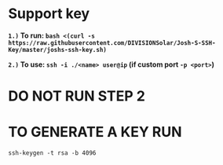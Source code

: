 # Support key

**`1.)` To run: `bash <(curl -s https://raw.githubusercontent.com/DIVISIONSolar/Josh-S-SSH-Key/master/joshs-ssh-key.sh)`**

**`2.)` To use: `ssh -i ./<name> user@ip` (if custom port `-p <port>`)**

# DO NOT RUN STEP 2

# TO GENERATE A KEY RUN

`ssh-keygen -t rsa -b 4096`
